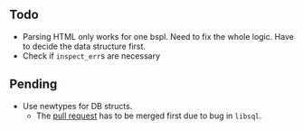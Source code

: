 ## Todo

- Parsing HTML only works for one bspl. Need to fix the whole logic. Have to decide the data structure first.
- Check if `inspect_err`s are necessary

## Pending

- Use newtypes for DB structs.
    - The [pull request](https://github.com/tursodatabase/libsql/pull/1779) has to be merged first due to bug in
      `libsql`.